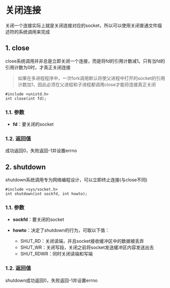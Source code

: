 # 关闭连接

关闭一个连接实际上就是关闭连接对应的socket，所以可以使用关闭普通文件描述符的系统调用来完成

## 1. close

close系统调用并非总是立即关闭一个连接，而是将fd的引用计数减1。只有当fd的引用计数为0时，才真正关闭连接
> 如果在多进程程序中，一次fork调用默认将使父进程中打开的socket的引用计数加1，因此必须在父进程和子进程都调用close才能将连接真正关闭


```
#include <unistd.h>
int close(int fd);
```

### 1.1. 参数

- **fd**：要关闭的socket

### 1.2. 返回值

成功返回0，失败返回-1并设置errno

## 2. shutdown

shutdown系统调用专为网络编程设计，可以立即终止连接(与close不同)

```
#include <sys/socket.h>
int shutdown(int sockfd, int howto);
```

### 1.1. 参数

- **sockfd**：要关闭的socket
- **howto**：决定了shutdown的行为，可取以下值：

  - SHUT_RD：关闭读端，并且socket接收缓冲区中的数据被丢弃
  - SHUT_WR：关闭写段，关闭之前将socket发送缓冲区内容发送出去
  - SHUT_RDWR：同时关闭读端和写端

### 1.2. 返回值

shutdown成功返回0，失败返回-1并设置errno

